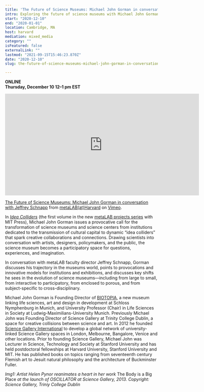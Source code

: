 ```yaml
---
title: 'The Future of Science Museums: Michael John Gorman in conversation with Jeffrey Schnapp'
intro: Exploring the future of science museums with Michael John Gorman, founder of Biotopia and Science Gallery International.
start: "2020-12-10"
end: "2020-01-01"
location: Cambridge, MA
host: harvard
mediation: mixed_media
category: ""
isFeatured: false
externalLink: ""
lastmod: "2021-09-15T15:46:23.870Z"
date: "2020-12-10"
slug: the-future-of-science-museums-michael-john-gorman-in-conversation-with-jeffrey-schnapp

---
```

**ONLINE<br />
Thursday, December 10
12–1 pm EST**

<iframe src="https://player.vimeo.com/video/490424868" width="640" height="335" frameborder="0" allow="autoplay; fullscreen" allowfullscreen></iframe>
<p><a href="https://vimeo.com/490424868">The Future of Science Museums: Michael John Gorman in conversation with Jeffrey Schnapp</a> from <a href="https://vimeo.com/metalabharvard">metaLAB(at)Harvard</a> on <a href="https://vimeo.com">Vimeo</a>.</p>

In *[Idea Colliders](https://mitpress.mit.edu/books/idea-colliders)* (the first volume in the new [metaLAB projects series](https://mitpress.mit.edu/books/series/metalabprojects) with MIT Press), Michael John Gorman issues a provocative call for the transformation of science museums and science centers from institutions dedicated to the transmission of cultural capital to dynamic “idea colliders” that spark creative collaborations and connections. Drawing scientists into conversation with artists, designers, policymakers, and the public, the science museum becomes a participatory space for questions, experiences, and imagination.

In conversation with metaLAB faculty director Jeffrey Schnapp, Gorman discusses his trajectory in the museums world, points to provocations and innovative models for institutions and exhibitions, and discusses key shifts he sees in the evolution of science museums—including from large to small, from interactive to participatory, from enclosed to porous, and from subject-specific to cross-disciplinary.
 
 Michael John Gorman is Founding Director of [BIOTOPIA](https://biotopia.net/en/), a new museum linking life sciences, art and design in development at Schloss Nymphenburg in Munich, and University Professor (Chair) in Life Sciences in Society at Ludwig-Maximilians-University Munich. Previously Michael John was Founding Director of Science Gallery at Trinity College Dublin, a space for creative collisions between science and art. In 2012 he founded [Science Gallery International](https://sciencegallery.org/) to develop a global network of university-linked Science Gallery spaces in London, Melbourne, Bangalore, Venice and other locations. Prior to founding Science Gallery, Michael John was Lecturer in Science, Technology and Society at Stanford University and has held postdoctoral fellowships at Harvard University, Stanford University and MIT. He has published books on topics ranging from seventeenth century Flemish art to Jesuit natural philosophy and the architecture of Buckminster Fuller.
 
*Img1: Artist Helen Pynor reanimates a heart in her work* The Body is a Big Place *at the launch of OSCILLATOR at Science Gallery, 2013. Copyright: Science Gallery, Triniy College Dublin*